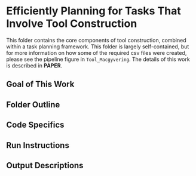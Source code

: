 # Efficiently Planning for Tasks That Involve Tool Construction

This folder contains the core components of tool construction, combined within a task planning framework. This folder is largely self-contained, but for more information on how some of the required csv files were created, please see the pipeline figure in `Tool_Macgyvering`. The details of this work is described in **PAPER**. 

## Goal of This Work

## Folder Outline

## Code Specifics

## Run Instructions

## Output Descriptions
